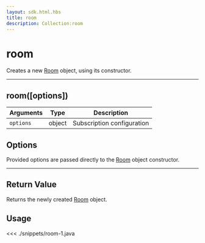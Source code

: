 ```yaml
---
layout: sdk.html.hbs
title: room
description: Collection:room
---
```


# room

Creates a new [Room](/sdk/android/3/room/) object, using its constructor.

---

## room([options])

| Arguments | Type   | Description                |
| --------- | ------ | -------------------------- |
| `options` | object | Subscription configuration |

## Options

Provided options are passed directly to the [Room](/sdk/android/3/room/) object constructor.

---

## Return Value

Returns the newly created [Room](/sdk/android/3/room/) object.

## Usage

<<< ./snippets/room-1.java
